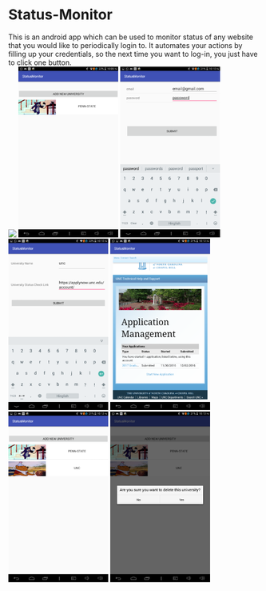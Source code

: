# Status-Monitor
This is an android app which can be used to monitor status of any website that you would like to periodically login to.
It automates your actions by filling up your credentials, so the next time you want to log-in, you just have to click one button.<br>
![](https://j.gifs.com/YvpLJn.gif)
<img src="https://github.com/bumblebee19/Status-Monitor/blob/master/screenshots/Screenshot_2017-03-31-22-09-29.png" width="200">
<img src="https://github.com/bumblebee19/Status-Monitor/blob/master/screenshots/Screenshot_2017-03-31-22-10-55.png" width="200">
<img src="https://github.com/bumblebee19/Status-Monitor/blob/master/screenshots/Screenshot_2017-03-31-22-10-09.png" width="200">
<img src="https://github.com/bumblebee19/Status-Monitor/blob/master/screenshots/Screenshot_2017-03-31-22-12-05.png" width="200">
<img src="https://github.com/bumblebee19/Status-Monitor/blob/master/screenshots/Screenshot_2017-03-31-22-12-14.png" width="200">
<img src="https://github.com/bumblebee19/Status-Monitor/blob/master/screenshots/Screenshot_2017-03-31-22-13-52.png" width="200">

